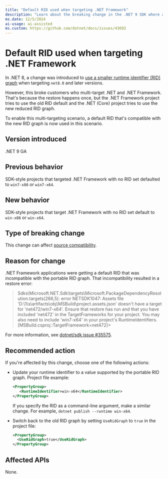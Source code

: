 ```yaml
---
title: "Default RID used when targeting .NET Framework"
description: "Learn about the breaking change in the .NET 9 SDK where a new default RID is used for apps that target .NET Framework."
ms.date: 12/5/2024
ai-usage: ai-assisted
ms.custom: https://github.com/dotnet/docs/issues/43692
---
```


# Default RID used when targeting .NET Framework

In .NET 8, a change was introduced to [use a smaller runtime identifier (RID) graph](../8.0/rid-graph.md) when targeting `net8.0` and later versions.

However, this broke customers who multi-target .NET and .NET Framework. That's because the restore happens once, but the .NET Framework project tries to use the old RID default and the .NET (Core) project tries to use the new reduced RID graph.

To enable this multi-targeting scenario, a default RID that's compatible with the new RID graph is now used in this scenario.

## Version introduced

.NET 9 GA

## Previous behavior

SDK-style projects that targeted .NET Framework with no RID set defaulted to `win7-x86` or `win7-x64`.

## New behavior

SDK-style projects that target .NET Framework with no RID set default to `win-x86` or `win-x64`.

## Type of breaking change

This change can affect [source compatibility](../../categories.md#source-compatibility).

## Reason for change

.NET Framework applications were getting a default RID that was incompatible with the portable RID graph. That incompatibility resulted in a restore error:

> Sdks\Microsoft.NET.Sdk\targets\Microsoft.PackageDependencyResolution.targets(266,5): error NETSDK1047: Assets file 'D:\1\s\artifacts\obj\MSBuild\project.assets.json' doesn't have a target for 'net472/win7-x64'. Ensure that restore has run and that you have included 'net472' in the TargetFrameworks for your project. You may also need to include 'win7-x64' in your project's RuntimeIdentifiers. \[MSBuild.csproj::TargetFramework=net472]>

For more information, see [dotnet/sdk issue #35575](https://github.com/dotnet/sdk/issues/35575).

## Recommended action

If you're affected by this change, choose one of the following actions:

- Update your runtime identifier to a value supported by the portable RID graph. Project file example:

   ```xml
   <PropertyGroup>
      <RuntimeIdentifier>win-x64</RuntimeIdentifier>
   </PropertyGroup>
   ```

  If you specify the RID as a command-line argument, make a similar change. For example, `dotnet publish --runtime win-x64`.

- Switch back to the old RID graph by setting `UseRidGraph` to `true` in the project file:

  ```xml
  <PropertyGroup>
    <UseRidGraph>true</UseRidGraph>
  </PropertyGroup>
  ```

## Affected APIs

None.
